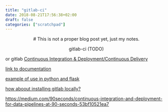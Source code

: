 ```yaml
---
title: "gitlab-ci"
date: 2018-08-21T17:56:38+02:00
draft: false
categories: ["scratchpad"]
---
```


<center>
# This is not a proper blog post yet, just my notes.

gitlab-ci (TODO)
</center>

or gitlab [Continuous Integration & Deployment/Continuous Delivery](https://about.gitlab.com/features/gitlab-ci-cd/)

[link to documentation](https://docs.gitlab.com/ee/ci/quick_start/README.html)

[example of use in python and flask](https://medium.com/@farshid.ghods/using-gitlab-ci-feature-to-build-and-test-python-flask-application-and-mongodb-6e2de21a4219)


[how aboout installing gitlab locally?](https://about.gitlab.com/pricing/)

https://medium.com/90seconds/continuous-integration-and-deployment-for-data-pipelines-at-90-seconds-53bf10521ea7

